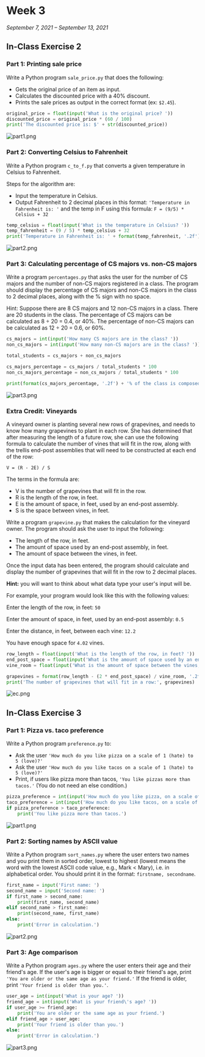 # Week 3

*September 7, 2021 – September 13, 2021*

## In-Class Exercise 2

### Part 1: Printing sale price

Write a Python program `sale_price.py` that does the following:

- Gets the original price of an item as input.
- Calculates the discounted price with a 40% discount.
- Prints the sale prices as output in the correct format (ex: `$2.45`).

```python
original_price = float(input('What is the original price? '))
discounted_price = original_price * (60 / 100)
print('The discounted price is: $' + str(discounted_price))
```

![part1.png](assets/e2-part1.png)

### Part 2: Converting Celsius to Fahrenheit

Write a Python program `c_to_f.py` that converts a given temperature in Celsius to Fahrenheit.

Steps for the algorithm are:

- Input the temperature in Celsius.
- Output Fahrenheit to 2 decimal places in this format: `'Temperature in Fahrenheit is: '` and the temp in F using this formula: `F = (9/5) * Celsius + 32`

```python
temp_celsius = float(input('What is the temperature in Celsius? '))
temp_fahrenheit = (9 / 5) * temp_celsius + 32
print('Temperature in Fahrenheit is: ' + format(temp_fahrenheit, '.2f') + '°F')
```

![part2.png](assets/e2-part2.png)

### Part 3: Calculating percentage of CS majors vs. non-CS majors

Write a program `percentages.py` that asks the user for the number of CS majors and the number of non-CS majors registered in a class. The program should display the percentage of CS majors and non-CS majors in the class to 2 decimal places, along with the % sign with no space.

Hint: Suppose there are 8 CS majors and 12 non-CS majors in a class. There are 20 students in the class. The percentage of CS majors can be calculated as 8 ÷ 20 = 0.4, or 40%. The percentage of non-CS majors can be calculated as 12 ÷ 20 = 0.6, or 60%.

```python
cs_majors = int(input('How many CS majors are in the class? '))
non_cs_majors = int(input('How many non-CS majors are in the class? '))

total_students = cs_majors + non_cs_majors

cs_majors_percentage = cs_majors / total_students * 100
non_cs_majors_percentage = non_cs_majors / total_students * 100

print(format(cs_majors_percentage, '.2f') + '% of the class is composed of CS majors, while ' + format(non_cs_majors_percentage, '.2f') + '% of students in the class are not CS majors.')
```

![part3.png](assets/e2-part3.png)

### Extra Credit: Vineyards

A vineyard owner is planting several new rows of grapevines, and needs to know how many grapevines to plant in each row. She has determined that after measuring the length of a future row, she can use the following formula to calculate the number of vines that will fit in the row, along with the trellis end-post assemblies that will need to be constructed at each end of the row:

`V = (R - 2E) / S`

The terms in the formula are:

- V is the number of grapevines that will fit in the row.
- R is the length of the row, in feet.
- E is the amount of space, in feet, used by an end-post assembly.
- S is the space between vines, in feet.

Write a program `grapevine.py` that makes the calculation for the vineyard owner. The program should ask the user to input the following:

- The length of the row, in feet.
- The amount of space used by an end-post assembly, in feet.
- The amount of space between the vines, in feet.

Once the input data has been entered, the program should calculate and display the number of grapevines that will fit in the row to 2 decimal places.

**Hint:** you will want to think about what data type your user's input will be.

For example, your program would look like this with the following values:

Enter the length of the row, in feet: `50`

Enter the amount of space, in feet, used by an end-post assembly: `0.5`

Enter the distance, in feet, between each vine: `12.2`

You have enough space for `4.02` vines.

```python
row_length = float(input('What is the length of the row, in feet? '))
end_post_space = float(input('What is the amount of space used by an end-post assembly, in feet? '))
vine_room = float(input('What is the amount of space between the vines, in feet? '))

grapevines = format(row_length - (2 * end_post_space) / vine_room, '.2f')
print('The number of grapevines that will fit in a row:', grapevines)
```

![ec.png](assets/e2-ec.png)

## In-Class Exercise 3

### Part 1: Pizza vs. taco preference

Write a Python program `preference.py` to:

- Ask the user `'How much do you like pizza on a scale of 1 (hate) to 5 (love)?'`
- Ask the user `'How much do you like tacos on a scale of 1 (hate) to 5 (love)?'`
- Print, if users like pizza more than tacos, `'You like pizzas more than tacos.'` (You do not need an else condition.)

```python
pizza_preference = int(input('How much do you like pizza, on a scale of 1 (hate) to 5 (love)? '))
taco_preference = int(input('How much do you like tacos, on a scale of 1 (hate) to 5 (love)? '))
if pizza_preference > taco_preference:
    print('You like pizza more than tacos.')
```

![part1.png](assets/e3-part1.png)

### Part 2: Sorting names by ASCII value

Write a Python program `sort_names.py` where the user enters two names and you print them in sorted order, lowest to highest (lowest means the word with the lowest ASCII code value, e.g., Mark < Mary), i.e. in alphabetical order. You should print it in the format: `firstname, secondname`.

```python
first_name = input('First name: ')
second_name = input('Second name: ')
if first_name > second_name:
    print(first_name, second_name)
elif second_name > first_name:
    print(second_name, first_name)
else:
    print('Error in calculation.')
```

![part2.png](assets/e3-part2.png)

### Part 3: Age comparison

Write a Python program `ages.py` where the user enters their age and their friend's age. If the user's age is bigger or equal to their friend's age, print `'You are older or the same age as your friend.'` If the friend is older, print `'Your friend is older than you.'`.

```python
user_age = int(input('What is your age? '))
friend_age = int(input('What is your friend\'s age? '))
if user_age >= friend_age:
    print('You are older or the same age as your friend.')
elif friend_age > user_age:
    print('Your friend is older than you.')
else:
    print('Error in calculation.')
```

![part3.png](assets/e3-part3.png)
